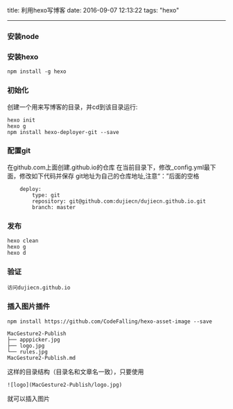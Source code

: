 title: 利用hexo写博客
date: 2016-09-07 12:13:22
tags: "hexo"

---
### 安装node
### 安装hexo
	npm install -g hexo
### 初始化
创建一个用来写博客的目录，并cd到该目录运行:

	hexo init
	hexo g
	npm install hexo-deployer-git --save
	
### 配置git
在github.com上面创建<username>.github.io的仓库
在当前目录下，修改_config.yml最下面，修改如下代码并保存
git地址为自己的仓库地址,注意“：”后面的空格

		deploy:
			type: git
            repository: git@github.com:dujiecn/dujiecn.github.io.git
            branch: master
### 发布
	hexo clean
	hexo g
	hexo d
### 验证
	访问dujiecn.github.io	  
### 插入图片插件
	npm install https://github.com/CodeFalling/hexo-asset-image --save

	MacGesture2-Publish
	├── apppicker.jpg
	├── logo.jpg
	└── rules.jpg
	MacGesture2-Publish.md

这样的目录结构（目录名和文章名一致），只要使用 
	
	![logo](MacGesture2-Publish/logo.jpg) 
就可以插入图片		
  	
	
	


		



